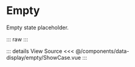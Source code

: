 <script setup lang="ts">
import ShowCase from './ShowCase.vue'  
</script>

# Empty

Empty state placeholder.

::: raw
<ShowCase class="vp-raw" />
:::

::: details View Source
<<< @/components/data-display/empty/ShowCase.vue
:::
